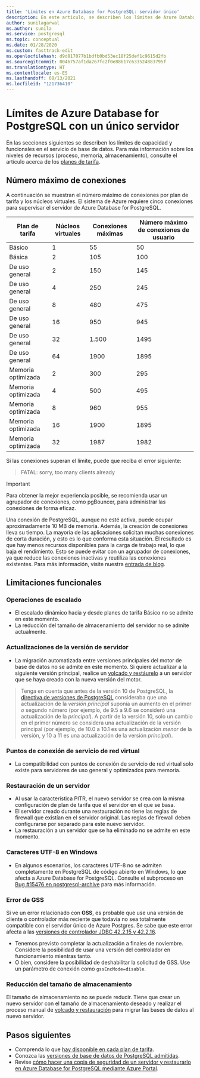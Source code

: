 ```yaml
---
title: 'Límites en Azure Database for PostgreSQL: servidor único'
description: En este artículo, se describen los límites de Azure Database for PostgreSQL con un único servidor, como el número de opciones del motor de almacenamiento y de conexión.
author: sunilagarwal
ms.author: sunila
ms.service: postgresql
ms.topic: conceptual
ms.date: 01/28/2020
ms.custom: fasttrack-edit
ms.openlocfilehash: d9d817077b1bdfb0bd53ec18f25def1c9615d2fb
ms.sourcegitcommit: 0046757af1da267fc2f0e88617c633524883795f
ms.translationtype: HT
ms.contentlocale: es-ES
ms.lasthandoff: 08/13/2021
ms.locfileid: "121736410"
---
```

# <a name="limits-in-azure-database-for-postgresql---single-server"></a>Límites de Azure Database for PostgreSQL con un único servidor
En las secciones siguientes se describen los límites de capacidad y funcionales en el servicio de base de datos. Para más información sobre los niveles de recursos (proceso, memoria, almacenamiento), consulte el artículo acerca de los [planes de tarifa](concepts-pricing-tiers.md).


## <a name="maximum-connections"></a>Número máximo de conexiones
A continuación se muestran el número máximo de conexiones por plan de tarifa y los núcleos virtuales. El sistema de Azure requiere cinco conexiones para supervisar el servidor de Azure Database for PostgreSQL. 

|**Plan de tarifa**| **Núcleos virtuales**| **Conexiones máximas** | **Número máximo de conexiones de usuario** |
|---|---|---|---|
|Básico| 1| 55 | 50|
|Básica| 2| 105 | 100|
|De uso general| 2| 150| 145|
|De uso general| 4| 250| 245|
|De uso general| 8| 480| 475|
|De uso general| 16| 950| 945|
|De uso general| 32| 1.500| 1495|
|De uso general| 64| 1900| 1895|
|Memoria optimizada| 2| 300| 295|
|Memoria optimizada| 4| 500| 495|
|Memoria optimizada| 8| 960| 955|
|Memoria optimizada| 16| 1900| 1895|
|Memoria optimizada| 32| 1987| 1982|

Si las conexiones superan el límite, puede que reciba el error siguiente:
> FATAL:  sorry, too many clients already

> [!IMPORTANT]
> Para obtener la mejor experiencia posible, se recomienda usar un agrupador de conexiones, como pgBouncer, para administrar las conexiones de forma eficaz.

Una conexión de PostgreSQL, aunque no esté activa, puede ocupar aproximadamente 10 MB de memoria. Además, la creación de conexiones lleva su tiempo. La mayoría de las aplicaciones solicitan muchas conexiones de corta duración, y esto es lo que conforma esta situación. El resultado es que hay menos recursos disponibles para la carga de trabajo real, lo que baja el rendimiento. Esto se puede evitar con un agrupador de conexiones, ya que reduce las conexiones inactivas y reutiliza las conexiones existentes. Para más información, visite nuestra [entrada de blog](https://techcommunity.microsoft.com/t5/azure-database-for-postgresql/not-all-postgres-connection-pooling-is-equal/ba-p/825717).

## <a name="functional-limitations"></a>Limitaciones funcionales
### <a name="scale-operations"></a>Operaciones de escalado
- El escalado dinámico hacia y desde planes de tarifa Básico no se admite en este momento.
- La reducción del tamaño de almacenamiento del servidor no se admite actualmente.

### <a name="server-version-upgrades"></a>Actualizaciones de la versión de servidor
- La migración automatizada entre versiones principales del motor de base de datos no se admite en este momento. Si quiere actualizar a la siguiente versión principal, realice un [volcado y restáurelo](./howto-migrate-using-dump-and-restore.md) a un servidor que se haya creado con la nueva versión del motor.

> Tenga en cuenta que antes de la versión 10 de PostgreSQL, la [directiva de versiones de PostgreSQL](https://www.postgresql.org/support/versioning/) consideraba que una actualización de la _versión principal_ suponía un aumento en el primer _o_ segundo número (por ejemplo, de 9.5 a 9.6 se consideró una actualización de la _principal_).
> A partir de la versión 10, solo un cambio en el primer número se considera una actualización de la versión principal (por ejemplo, de 10.0 a 10.1 es una actualización _menor_ de la versión, y 10 a 11 es una actualización de la versión _principal_).

### <a name="vnet-service-endpoints"></a>Puntos de conexión de servicio de red virtual
- La compatibilidad con puntos de conexión de servicio de red virtual solo existe para servidores de uso general y optimizados para memoria.

### <a name="restoring-a-server"></a>Restauración de un servidor
- Al usar la característica PITR, el nuevo servidor se crea con la misma configuración de plan de tarifa que el servidor en el que se basa.
- El servidor creado durante una restauración no tiene las reglas de firewall que existían en el servidor original. Las reglas de firewall deben configurarse por separado para este nuevo servidor.
- La restauración a un servidor que se ha eliminado no se admite en este momento.

### <a name="utf-8-characters-on-windows"></a>Caracteres UTF-8 en Windows
- En algunos escenarios, los caracteres UTF-8 no se admiten completamente en PostgreSQL de código abierto en Windows, lo que afecta a Azure Database for PostgreSQL. Consulte el subproceso en [Bug #15476 en postgresql-archive](https://www.postgresql.org/message-id/2101.1541220270%40sss.pgh.pa.us) para más información.

### <a name="gss-error"></a>Error de GSS
Si ve un error relacionado con **GSS**, es probable que use una versión de cliente o controlador más reciente que todavía no sea totalmente compatible con el servidor único de Azure Postgres. Se sabe que este error afecta a las [versiones de controlador JDBC 42.2.15 y 42.2.16](https://github.com/pgjdbc/pgjdbc/issues/1868).
   - Tenemos previsto completar la actualización a finales de noviembre. Considere la posibilidad de usar una versión del controlador en funcionamiento mientras tanto.
   - O bien, considere la posibilidad de deshabilitar la solicitud de GSS.  Use un parámetro de conexión como `gssEncMode=disable`.

### <a name="storage-size-reduction"></a>Reducción del tamaño de almacenamiento
El tamaño de almacenamiento no se puede reducir. Tiene que crear un nuevo servidor con el tamaño de almacenamiento deseado y realizar el proceso manual de [volcado y restauración](./howto-migrate-using-dump-and-restore.md) para migrar las bases de datos al nuevo servidor.

## <a name="next-steps"></a>Pasos siguientes
- Comprenda lo que [hay disponible en cada plan de tarifa](concepts-pricing-tiers.md).
- Conozca las [versiones de base de datos de PostgreSQL admitidas](concepts-supported-versions.md).
- Revise [cómo hacer una copia de seguridad de un servidor y restaurarlo en Azure Database for PostgreSQL mediante Azure Portal](howto-restore-server-portal.md).
